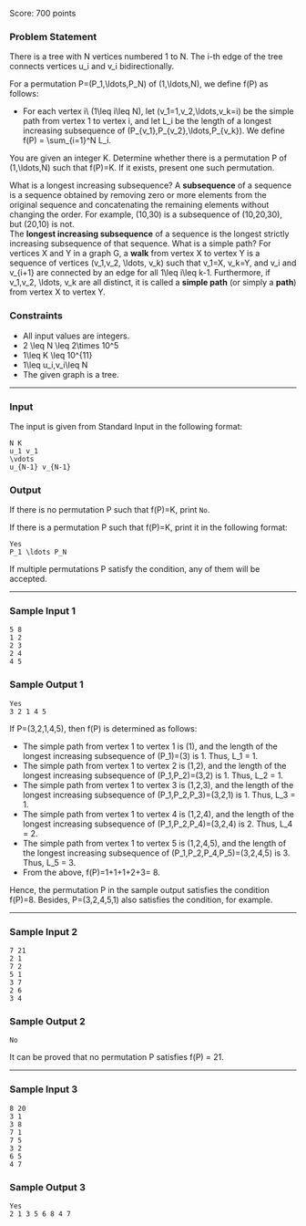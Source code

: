 Score: 700 points

### Problem Statement

There is a tree with N vertices numbered 1 to N. The i-th edge of the tree connects vertices u\_i and v\_i bidirectionally.

For a permutation P=(P\_1,\ldots,P\_N) of (1,\ldots,N), we define f(P) as follows:

* For each vertex i\ (1\leq i\leq N), let (v\_1=1,v\_2,\ldots,v\_k=i) be the simple path from vertex 1 to vertex i, and let L\_i be the length of a longest increasing subsequence of (P\_{v\_1},P\_{v\_2},\ldots,P\_{v\_k}). We define f(P) = \sum\_{i=1}^N L\_i.

You are given an integer K. Determine whether there is a permutation P of (1,\ldots,N) such that f(P)=K. If it exists, present one such permutation.

What is a longest increasing subsequence?
A **subsequence** of a sequence is a sequence obtained by removing zero or more elements from the original sequence and concatenating the remaining elements without changing the order.
For example, (10,30) is a subsequence of (10,20,30), but (20,10) is not.  
The **longest increasing subsequence** of a sequence is the longest strictly increasing subsequence of that sequence.
 What is a simple path?
For vertices X and Y in a graph G, a **walk** from vertex X to vertex Y is a sequence of vertices (v\_1,v\_2, \ldots, v\_k) such that
v\_1=X, v\_k=Y, and v\_i and
v\_{i+1} are connected by an edge for all 1\leq i\leq k-1.
Furthermore, if v\_1,v\_2, \ldots, v\_k are all distinct, it is called a **simple path** (or simply a **path**) from vertex X to vertex Y.

### Constraints

* All input values are integers.
* 2 \leq N \leq 2\times 10^5
* 1\leq K \leq 10^{11}
* 1\leq u\_i,v\_i\leq N
* The given graph is a tree.

---

### Input

The input is given from Standard Input in the following format:

```
N K
u_1 v_1
\vdots
u_{N-1} v_{N-1}
```

### Output

If there is no permutation P such that f(P)=K, print `No`.

If there is a permutation P such that f(P)=K, print it in the following format:

```
Yes
P_1 \ldots P_N
```

If multiple permutations P satisfy the condition, any of them will be accepted.

---

### Sample Input 1

```
5 8
1 2
2 3
2 4
4 5
```

### Sample Output 1

```
Yes
3 2 1 4 5
```

If P=(3,2,1,4,5), then f(P) is determined as follows:

* The simple path from vertex 1 to vertex 1 is (1), and the length of the longest increasing subsequence of (P\_1)=(3) is 1. Thus, L\_1 = 1.
* The simple path from vertex 1 to vertex 2 is (1,2), and the length of the longest increasing subsequence of (P\_1,P\_2)=(3,2) is 1. Thus, L\_2 = 1.
* The simple path from vertex 1 to vertex 3 is (1,2,3), and the length of the longest increasing subsequence of (P\_1,P\_2,P\_3)=(3,2,1) is 1. Thus, L\_3 = 1.
* The simple path from vertex 1 to vertex 4 is (1,2,4), and the length of the longest increasing subsequence of (P\_1,P\_2,P\_4)=(3,2,4) is 2. Thus, L\_4 = 2.
* The simple path from vertex 1 to vertex 5 is (1,2,4,5), and the length of the longest increasing subsequence of (P\_1,P\_2,P\_4,P\_5)=(3,2,4,5) is 3. Thus, L\_5 = 3.
* From the above, f(P)=1+1+1+2+3= 8.

Hence, the permutation P in the sample output satisfies the condition f(P)=8. Besides, P=(3,2,4,5,1) also satisfies the condition, for example.

---

### Sample Input 2

```
7 21
2 1
7 2
5 1
3 7
2 6
3 4
```

### Sample Output 2

```
No
```

It can be proved that no permutation P satisfies f(P) = 21.

---

### Sample Input 3

```
8 20
3 1
3 8
7 1
7 5
3 2
6 5
4 7
```

### Sample Output 3

```
Yes
2 1 3 5 6 8 4 7
```